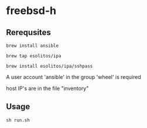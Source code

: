
# freebsd-h

## Rerequsites

`brew install ansible`

`brew tap esolitos/ipa`

`brew install esolitos/ipa/sshpass`

A user account 'ansible' in the group 'wheel' is required

host IP's are in the file "inventory"

## Usage

`sh run.sh`
